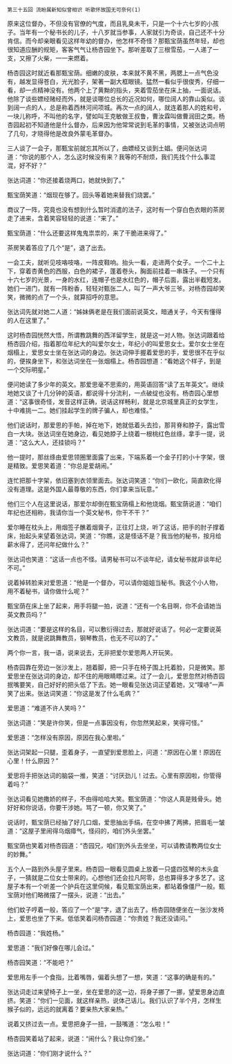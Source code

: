     第三十五回 流盼属新知似曾相识 听歌怀故国无可奈何(1) 

   原来这位督办，不但没有官僚的气度，而且乳臭未干，只是一个十六七岁的小孩子。当年有一个秘书长的儿子，十八岁就当参事，人家就引为奇谈，自己还不十分肯信。而今却亲眼看见这样年幼的督办，他怎样不奇怪？那甄宝荫虽然年轻，却也很知道应酬的规矩，客客气气让杨杏园坐下。那听差取了三根雪茄，一人递了一支，又擦了火柴，一一来燃着。

   杨杏园这时就近看那甄宝荫。细嫩的皮肤，本来就不黄不黑，两腮上一点气色没有，越发显得苍白，光光脸子，架著一副大框眼镜。猛然一看似乎很俊秀，仔细一看，却一点精神没有。他两个上了黄黝的指头，夹着雪茄坐在床上抽，一面说话。他除了谈些嫖经赌经而外，就是谈哪位总长的近况如何，哪位阔人的靠山奚似。谈到阔一点的人，总是称着西林河间项城。再次一点的阔人，就连着那人的姓和号，一块儿称呼，不叫他的名字，譬如叫王克敏做王叔鲁，曹汝霖叫做曹润田之类。杨杏园起初不知道他是什么督办，后来因为他常常说到毛革的事情，又被张达词点明了几句，才晓得他是改良外蒙毛革督办。

   三人谈了一会子，那甄宝前就忘其所以了，由嫖经又谈到土娼。便问张达词道：“你说的那个人，怎么这时候没有来？我等的不耐烦，我们先找个什么事混混，好不好？”

   张达词道：“你还接着烧两口，她就快到了。”

   甄宝荫笑道：“烟现在够了。回头等着她来替我们烧罢。”

   商议了一阵，究竟也没有想到什么暂时消遣的法子，这时有一个穿白色衣眼的茶房走了进来，含着笑容轻轻的说道：“来了。”

   甄宝荫道：“什么还要这样鬼鬼祟祟的，来了干脆进来得了。”

   茶房笑着答应了几个“是”，退了出去。

   一会工夫，就听见吱咯吱咯，一阵皮鞋响。抬头一看，走进两个女子。一个二十上下，穿着杏黄色的西服，白色的裙子，蓬着卷头，胸面前挂着一串珠子。一个只有十六七岁的光景，一身的水红，连帽子也是水红色的，帽子后面，露出半截短发。她们一进门，就有一阵粉香，轻轻对甄张二人，叫了一声大爷三爷。对杨杏园却笑笑，微微的点了一个头，就算招呼的意思。

   张达词先就对她二人道：“姊妹俩老是在我们面前说英文，暗通关子，今天有懂得的人在这里了。”

   这时杨杏园恍然大悟，所谓教跳舞的西洋留学生，就是这一对人物。张达词跟着给杨杏园介绍，指着那位年纪大的叫爱尔女士，年纪小的叫爱思女士。爱尔女士坐在烟榻上，爱思女士坐在张达词的身边。张达词伸手握着爱思的手，爱思很不在乎似的，便挨身坐下，和张达词坐在一张烟榻上。杨杏园想道：“看她这个样子，到是一个交际明星。”

   便问她读了多少年的英文。那爱思毫不思索的，用英语回答“读了五年英文”。继续地她又谈了十几分钟的英语，都说得十分流利，一点破绽也没有。杨杏园心里想道：“这事很奇怪，发音这样正确，说话这样畅利，就是北京城里真正的女学生，十中难挑一二。她们挂起学生的牌子骗人，却也难怪。”

   他们说话时，那爱思的手帕，掉在地下，她就低着头去捡，那背脊和脖子，露出雪白一大块。张达词坐在她身边，看见她脖子上绕着一根桃红色丝绦，拿手一提，说道：“这么大人，还挂锁吗？”

   他一提时，那丝绦由爱思领圈里面露了出来，下端系着一个金子打的小十字架，很是精致。爱思笑着道：“你总是爱胡闹。”

   连忙把那十字架，依旧塞到衣领里面去。张达词笑道：“你们一欧化，简直欧化得没有道理。这是外国人最尊敬的东西，你们拿来当玩意。”

   他们三个人在这里说话，那爱尔却倒在甄宝荫榻上和他烧烟。甄宝荫说道：“咱们年纪也还相称，我请你当一个英文秘书，你干不干？”

   爱尔睡在枕头上，用烟签子醮着烟膏子，正往灯上烧，听了这话，把手的肘子撑着床，抬起头来望着张达词，笑道：“你瞧，这是怪话不是？我当他的秘书，按月给薪水得了，还问年纪做什么？”

   张达词也笑道：“这话一点也不怪。请男秘书可以不谈年纪，请女秘书就非谈年纪不可。”

   说着掉转脸来对爱思道：“他是一个督办，可以请你姐姐当秘书。我这个小人物，用不着秘书，请你做什么呢？”

   甄宝荫在床上坐了起来，用手将腿一拍，说道：“还有一个名目啊，你不会请她当英文教员吗？”

   张达词道：“要是这样的名目，可以敷衍得过去，那就好说话了。何必一定要说英文教员，就是说跳舞教员，钢琴教员，也无不可以的了。”

   两个你一言，我一语，说来说去，无非把爱尔爱思两人开玩笑。

   杨杏园靠在旁边一张沙发上，翘着脚，把一只手在椅子围上托着脸，只是微笑。那爱思坐在张达词的身边，却不住的用眼睛瞟过来。过了一会儿，爱思忽然对杨杏园抿嘴要笑，自己好好的把头低了下去。她一眼看见张达词正望着她，又“噗哧”一声笑了出来。张达词笑道：“你这是发了什么毛病？”

   爱思道：“难道不许人笑吗？”

   张达词道：“笑是许你笑，但是一点事因没有，你忽然笑起来，笑得可怪。”

   爱思道：“怎样没有原因，原因在我心里啦。”

   张达词架起一只腿，歪着身子，一直望到爱思脸上，问道：“原因在心里！原因在心里！什么原因？”

   爱思将手把张达词的脑袋一推，笑道：“讨厌劲儿！过去。心里有原因啦，你管得着吗？”

   张达词看见她撒娇的样子，不由得哈哈大笑。甄宝荫道：“你这人真是贱骨头。她好好和你说话，你要干涉她。骂了一顿，你又笑了。”

   说话时，甄宝荫已经抽了好几口烟，爱思抽出手绢，在空中拂了两拂，把眉毛一皱道：“这屋子里闹得乌烟瘴气，怪闷的，咱们外头坐罢。”

   甄宝荫也笑着对杨杏园道：“杏园兄，咱们到外头去坐坐，可以请教请教两位女士的妙舞。”

   五个人一路到外头屋子里来。杨杏园一眼看见圆桌上放着一只盛四弦琴的木头盒子，一猜就是二位女士带来的。心想他们还会拉凡阿零，总也算得多才多艺了。这屋子本有一个听差一个护兵在这里伺候，看见甄宝荫出来，都站着像僵尸一般。甄宝荫对他们略微摆了一摆头，说道：“出去。”

   他们蚊子哼着一般，答应了一个“是”字，退了出去了。杨杏园随便坐在一张沙发椅上，爱思也坐了下来。低低笑着问杨杏园道：“你贵姓？我还没请问。”

   杨杏园道：“我姓杨。”

   爱思道：“我们好像在哪儿会过。”

   杨杏园笑道：“不能吧？”

   爱思用左手一个食指，比着嘴唇，偏着头想了一想，笑道：“这事的确是有的。”

   张达词走过来望椅子上一坐，坐在爱思的这一边，将身子挪了一挪，望爱思身边直挤。笑道：“你们一见面，就这样亲热，说体己话儿。我们认识了半个月，怎样生猴子似的，远远的就离着？要亲热大家亲热。”

   说着又挤过去一点。爱思把身子一扭，一鼓嘴道：“怎么啦！”

   杨杏园笑着站了起来，说道：“闹什么？我让你们坐。”

   张达词道：“你们刚才说什么？”

